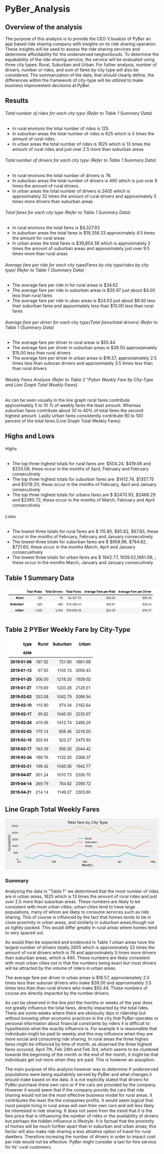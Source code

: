 # PyBer_Analysis

## Overview of the analysis 
The purpose of this analysis is to provide the CEO V.Isualize of PyBer an app based ride sharing company with insights on its ride sharing operation.  These insights will be used to assess the ride sharing services and deterimine affordability for the underserved neighorboods.  To determine the equatability of the ride sharing service, the service will be evaluated using three city types: Rural, Suburban and Urban.  For futher analysis, number of drivers, number or rides, and sum of fares by city type will also be considered.  The summarization of the data, that should clearly define, the differences within the framework of city-type will be utilized to make business improvement decisions at PyBer. 

## Results 
###### Total number of rides for each city type (Refer to Table 1 Summary Data)
  * In rural environs the total number of rides is 125. 
  * In suburban areas the total number of rides is 625 which is 5 times the amount of rural rides.
  * In urban areas the total number of rides is 1625 which is 13 times the amount of rural rides and just over 2.5 more than suburban areas

 ###### Total number of drivers for each city type (Refer to Table 1 Summary Data)
  * In rural environs the total number of drivers is 78. 
  * In suburban areas the total number of drivers is 490 which is just over 6 times the amount of rural drivers.
  * In urban areas the total number of drivers is 2405 which is approximately 32 times the amount of rural drivers and approximately 5 times more drivers than suburban areas

 ###### Total fares for each city type (Refer to Table 1 Summary Data)
 * In rural environs the total fares is $4,327.93
 * In suburban areas the total fares is $19,356.33 approximately 4.5 times the amount for rural areas 
 * In urban areas the total fares is $39,854.38 which is approximately 2 times the amount of suburban areas and approximately just over 9.5 times more than rural areas 

 ###### Average fare per ride for each city type(Fares by city type/rides by city type) (Refer to Table 1 (Summary Data)
 * The average fare per ride in for rural areas is $34.62
 * The average fare per ride in suburban areas is $30.97 just about $4.00 less than rural fares
 * The average fare per ride in uban areas is $24.53 just about $6.00 less than suburban fares and appoximately less than $10.00 less than rural fares
 
 ###### Average fare per driver for each city type(Total fares/total drivers) (Refer to Table 1 (Summary Data)
  * The average fare per driver in rural areas is $55.44
  * The average fare per driver in suburban areas is $39.50 approxiamately $15.00 less than rural drivers
  * The average fare per driver in urban areas is $16.57, approxiamately 2.5 times less than suburan drivers and approximately 3.5 times less than than rural drivers

###### Weekly Fares Analysis (Refer to Table 2 "Pyber Weekly Fare by City-Type and Line Graph Total Weekly Fares)
  As can be seen visually in the line graph rural fares contribute approximately 5 to 10 % of weekly fares the least amount. Whereas suburban fares contribute about 30 to 40%     of total fares the second highest amount. Lastly Urban fares consistently contribute 90 to 100 percent of the total fares.(Line Graph Total Weekly Fares)
## Highs and Lows

###### Highs
  * The top three highest totals for rural fares are: $504.24, $419.06 and $333.08; these occur in the months of April, February and February consecutively 
  * The top three highest totals for suburban fares are: $1412.74, $1357.75 and $1218.20; these occur in the months of February, April and January consecutively
  * The top three highest totals for urbans fares are $ $2470.93, $2466.29 and $2390.72; these occur in the months of March, February and April consecutively
 ###### Lows
  * The lowest three totals for rural fares are $ 115.80, $95.82, $67.65; these occur in the months of February, February and January consecutively
  * The lowest three totals for suburban fares are $ $858.96, $784.82, $721.60; these occur in the months March, April and January consecuetively 
  * The lowest three totals for urban fares are $ 1942.77, $1939.02,$1661.08; ; these occur in the months March, January and January consecutively

 ## Table 1 Summary Data
 ![Summary Data](https://github.com/wallaceportia/PyBer_Analysis/blob/main/Resources/PYBer_Summary_Data.PNG)
 
 ## Table 2 PYBer Weekly Fare by City-Type 
 ![Weekly Fares](https://github.com/wallaceportia/PyBer_Analysis/blob/main/Resources/Week_fares_by_city_type.PNG)
 
 ## Line Graph Total Weekly Fares   
  ![PyBer Fare Summary](https://github.com/wallaceportia/PyBer_Analysis/blob/main/Analysis/PyBer_fare_summary.png)
  
### Summary
Analysing the data in "Table 1"  we determined that the most number of rides are in urban areas, 1625 which is 13 times the amount of rural rides and just over 2.5 more than suburban areas. These numbers are likely to be consistent with most urban cities; urban cities tend to have large populations, many of whom are likely to consume services such as ride sharing. This of course is influnced by the fact that homes tends to be in close proximity in urban areas, and similarly in suburban areas,though not as tightly packed. This would differ greatly in rural areas where homes tend to very spaced out.

As would then be expected and evidenced in Table 1 urban areas have the largest number of drivers totally 2405 which is approximately 32 times the amount of rural drivers which is 78 and approximately 5 times more drivers than suburban areas, which is 490. These numbers are likely consistent with most urban cities not in that the numbers being exact but most drivers will be attracted by the volume of riders in urban areas. 

The average fare per driver in urban areas is $16.57, approxiamately 2.5 times less than suburan drivers who make $39.50 and approximately 3.5 times less than than rural drivers who make $55.44. These numbers of course are directly impacted by the number drivers. 

As can be observed in the line plot the months or weeks of the year does not greatly influence the total fares, directly impacted by the total rides. There are some weeks where there are obviously dips in ridership but without knowing other economic practices in the city that PyBer operates or personal information about financial constraints by riders it is difficult to hypothesize what the exactly influence is.  For example it is reasonalble that individuals might be paid bi-weekly and this may influence when they are more social and consuming ride sharing. In rural areas the three highes fares might be influnced by time of month, as observed the three highest fares occured, April 7th, Feb 24th and Feb 3rd, which seems to be clustered towards the beginning of the month or the end of the month, it might be that individuals get out more when they are paid.  This is however an assuption. 

The main purpose of this analysis however was to determine if underserved populations were being equitablely served by PyBer and what changes it should make based on the data. It is not explicitly stated that drivers for PyBer purchase there own cars or if the cars are provided by the company.  However it would seem that if the company provids the cars that ride sharing would not be the most effective business model for rural areas. It contributes the least the the companies profits.  It would seem logical that most people living in rural areas will own their own cars and will less likely be interested in ride sharing.  It does not seem from the trend that it is the fare price that is influencing the number of rides or the availability of drivers but perhaps the hidden influence is lifestyle. It is factual that the proximity of homes will be much further apart than in suburban and urban areas; this factor will also make ride sharing a less attrative option of travel for rural dwellers. Therefore incresing the number of drivers in order to impact cost per ride would not be effective. PyBer might consider a taxi for hire service for its' rural customers. 
